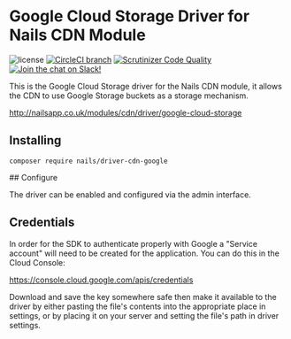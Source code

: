 # Google Cloud Storage Driver for Nails CDN Module

![license](https://img.shields.io/badge/license-MIT-green.svg)
[![CircleCI branch](https://img.shields.io/circleci/project/github/nails/driver-cdn-google-cloud-storage.svg)](https://circleci.com/gh/nails/driver-cdn-google-cloud-storage)
[![Scrutinizer Code Quality](https://scrutinizer-ci.com/g/nails/driver-cdn-google-cloud-storage/badges/quality-score.png)](https://scrutinizer-ci.com/g/nails/driver-cdn-google-cloud-storage)
[![Join the chat on Slack!](https://now-examples-slackin-rayibnpwqe.now.sh/badge.svg)](https://nails-app.slack.com/shared_invite/MTg1NDcyNjI0ODcxLTE0OTUwMzA1NTYtYTZhZjc5YjExMQ)

This is the Google Cloud Storage driver for the Nails CDN module, it allows the CDN to use Google Storage buckets as a storage mechanism.

http://nailsapp.co.uk/modules/cdn/driver/google-cloud-storage


## Installing

    composer require nails/driver-cdn-google


## Configure

The driver can be enabled and configured via the admin interface.


## Credentials

In order for the SDK to authenticate properly with Google a "Service account" will need to be created for the application. You can do this in the Cloud Console:

https://console.cloud.google.com/apis/credentials

Download and save the key somewhere safe then make it available to the driver by either pasting the file's contents into the appropriate place in settings, or by placing it on your server and setting the file's path in driver settings.

